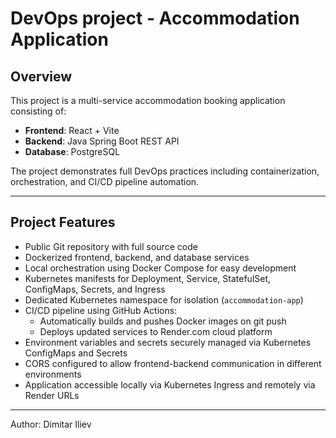 # DevOps project - Accommodation Application

## Overview

This project is a multi-service accommodation booking application consisting of:

- **Frontend**: React + Vite  
- **Backend**: Java Spring Boot REST API  
- **Database**: PostgreSQL  

The project demonstrates full DevOps practices including containerization, orchestration, and CI/CD pipeline automation.

---

## Project Features

- Public Git repository with full source code
- Dockerized frontend, backend, and database services
- Local orchestration using Docker Compose for easy development
- Kubernetes manifests for Deployment, Service, StatefulSet, ConfigMaps, Secrets, and Ingress
- Dedicated Kubernetes namespace for isolation (`accommodation-app`)
- CI/CD pipeline using GitHub Actions:
  - Automatically builds and pushes Docker images on git push
  - Deploys updated services to Render.com cloud platform
- Environment variables and secrets securely managed via Kubernetes ConfigMaps and Secrets
- CORS configured to allow frontend-backend communication in different environments
- Application accessible locally via Kubernetes Ingress and remotely via Render URLs

---

Author: Dimitar Iliev
